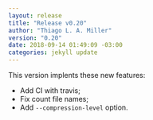 ```yaml
---
layout: release
title: "Release v0.20"
author: "Thiago L. A. Miller"
version: "0.20"
date: 2018-09-14 01:49:09 -03:00
categories: jekyll update
---
```


This version implents these new features:

* Add CI with travis;
* Fix count file names;
* Add `--compression-level` option.
